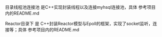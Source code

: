 目录线程池连接池 是C++实现封装线程以及连接myhsql连接池，具体 参考项目内的README.md

Reactor目录下 是 C++封装Reactor模型与Epoll的框架，实现了socket监听，连接等；具体 参考项目内的README.md

